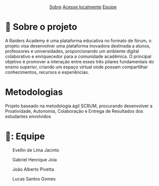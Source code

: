 <br id="topo">


<p align="center">
<a href=#sobre">Sobre</a>
<a href=#local"> Acesse localmente</a>
<a href=#equipe">Equipe</a>
</p>

# 📑 Sobre o projeto
<span id="sobre">
  <p> A Raiders Academy é uma plataforma educativa no formato de fórum, o projeto visa desenvolver uma plataforma inovadora destinada a alunos, professores e universidades, proporcionando um ambiente digital colaborativo e enriquecedor para a comunidade acadêmica. O principal objetivo é promover a interação entre esses três pilares fundamentais do ensino superior, criando um espaço virtual onde possam compartilhar conhecimentos, recursos e experiências. </p>
  
# Metodologias
<p> Projeto baseado na metodologia ágil SCRUM, procurando desenvolver a Proatividade, Autonomia, Colaboração e Entrega de Resultados dos estudantes envolvidos</p>

# 👥: Equipe
<span id="equipe">
<ul> Evellin de Lima Jacinto </ul>
<ul> Gabriel Henrique Joia </ul>
<ul> João Alberto Pivetta </ul>
<ul> Lucas Santos Gomes </ul>

<div>
 <a href="[https://evllinlima](https://github.com/evllinlima)">
</div>
